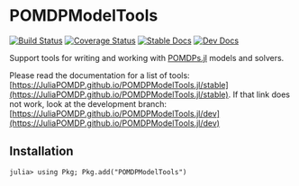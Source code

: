 # POMDPModelTools

[![Build Status](https://travis-ci.org/JuliaPOMDP/POMDPModelTools.jl.svg?branch=master)](https://travis-ci.org/JuliaPOMDP/POMDPModelTools.jl)
[![Coverage Status](https://coveralls.io/repos/github/JuliaPOMDP/POMDPModelTools.jl/badge.svg?branch=master)](https://coveralls.io/github/JuliaPOMDP/POMDPModelTools.jl?branch=master)
[![Stable Docs](https://img.shields.io/badge/docs-stable-blue.svg)](https://JuliaPOMDP.github.io/POMDPModelTools.jl/stable)
[![Dev Docs](https://img.shields.io/badge/docs-dev-blue.svg)](https://JuliaPOMDP.github.io/POMDPModelTools.jl/dev)

Support tools for writing and working with [POMDPs.jl](github.com/JuliaPOMDP/POMDPs.jl) models and solvers.

Please read the documentation for a list of tools: [https://JuliaPOMDP.github.io/POMDPModelTools.jl/stable](https://JuliaPOMDP.github.io/POMDPModelTools.jl/stable). If that link does not work, look at the development branch: [https://JuliaPOMDP.github.io/POMDPModelTools.jl/dev](https://JuliaPOMDP.github.io/POMDPModelTools.jl/dev)

## Installation

```julia-repl
julia> using Pkg; Pkg.add("POMDPModelTools")
```
